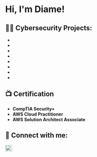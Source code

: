 <h1>Hi, I'm Diame!  <a href="https://www.linkedin.com/in/diame-e-0a3635242/"></a></h1>

<h2>👨‍💻 Cybersecurity Projects:</h2>

- <b>
- <b>
- <b>
- <b>
- <b>
- <b>
- <b>
- <b>

<h2>📺 Certification</h2>

- CompTIA Security+
- AWS Cloud Practitioner
- AWS Solution Architect Associate

<h2> 🤳 Connect with me:</h2>

[<img align="left" alt="JoshMadakor | LinkedIn" width="22px" src="https://cdn.jsdelivr.net/npm/simple-icons@v3/icons/linkedin.svg" />][linkedin]

[linkedin]: [https://www.linkedin.com/in/diame-e-0a3635242/](https://www.linkedin.com/in/diame-e-0a3635242/)

<!--
**joshmadakor1/joshmadakor1** is a ✨ _special_ ✨ repository because its `README.md` (this file) appears on your GitHub profile.

